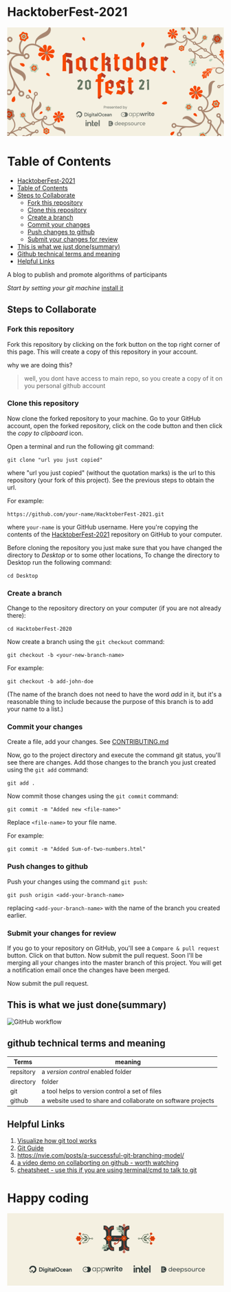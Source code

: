 # HacktoberFest-2021
![](Assets/banner-light.png)

# Table of Contents
- [HacktoberFest-2021](#hacktoberfest-2021)
- [Table of Contents](#table-of-contents)
- [Steps to Collaborate](#steps-to-collaborate)
  - [Fork this repository](#fork-this-repository)
  - [Clone this repository](#clone-this-repository)
  - [Create a branch](#create-a-branch)
  - [Commit your changes](#commit-your-changes)
  - [Push changes to github](#push-changes-to-github)
  - [Submit your changes for review](#submit-your-changes-for-review)
- [This is what we just done(summary)](#this-is-what-we-just-donesummary)
- [Github technical terms and meaning](#github-technical-terms-and-meaning)
- [Helpful Links](#helpful-links)

A blog to publish and promote algorithms of participants

_Start by setting your git machine_ [install it](https://help.github.com/articles/set-up-git/)

## Steps to Collaborate

### Fork this repository

Fork this repository by clicking on the fork button on the top right corner of this page.
This will create a copy of this repository in your account.

why we are doing this?
> well, you dont have access to main repo, so you create a copy of it on you personal github account

### Clone this repository

Now clone the forked repository to your machine. Go to your GitHub account, open the forked repository, click on the code button and then click the _copy to clipboard_ icon.

Open a terminal and run the following git command:

```
git clone "url you just copied"
```

where "url you just copied" (without the quotation marks) is the url to this repository (your fork of this project). See the previous steps to obtain the url.

For example:

```
https://github.com/your-name/HacktoberFest-2021.git
```

where `your-name` is your GitHub username. Here you're copying the contents of the [HacktoberFest-2021](https://github.com/ceadoor/HacktoberFest-2021.git) repository on GitHub to your computer.

Before cloning the repository you just make sure that you have changed the directory to _Desktop_ or to some other locations, To change the directory to Desktop run the following command:

```
cd Desktop
```

### Create a branch

Change to the repository directory on your computer (if you are not already there):

```
cd HacktoberFest-2020
```

Now create a branch using the `git checkout` command:

```
git checkout -b <your-new-branch-name>
```

For example:

```
git checkout -b add-john-doe
```

(The name of the branch does not need to have the word _add_ in it, but it's a reasonable thing to include because the purpose of this branch is to add your name to a list.)

### Commit your changes

Create a file, add your changes. See [CONTRIBUTING.md](CONTRIBUTING.md)

Now, go to the project directory and execute the command git status, you'll see there are changes.
Add those changes to the branch you just created using the `git add` command:

```
git add .
```

Now commit those changes using the `git commit` command:

```
git commit -m "Added new <file-name>"
```

Replace `<file-name>` to your file name.

For example:

```
git commit -m "Added Sum-of-two-numbers.html"
```

### Push changes to github

Push your changes using the command `git push`:

```
git push origin <add-your-branch-name>
```

replacing `<add-your-branch-name>` with the name of the branch you created earlier.

### Submit your changes for review

If you go to your repository on GitHub, you'll see a `Compare & pull request` button. Click on that button.
Now submit the pull request.
Soon I'll be merging all your changes into the master branch of this project. You will get a notification email once the changes have been merged.

Now submit the pull request.

## This is what we just done(summary)
![GitHub workflow](https://www.petanikode.com/img/github/workflow/github-workflow.png)

## github technical terms and meaning
| Terms     | meaning                                                      |
| --------- | ------------------------------------------------------------ |
| repsitory | a *version control* enabled folder                           |
| directory | folder                                                       |
| git       | a tool helps to version control a set of files               |
| github    | a website used to share and collaborate on software projects | 


## Helpful Links
1. [Visualize how git tool works](https://git-school.github.io/visualizing-git/)
2. [Git Guide](https://rogerdudler.github.io/git-guide/)
3. https://nvie.com/posts/a-successful-git-branching-model/
4. [a video demo on collaborting on github - worth watching](https://www.youtube.com/watch?v=3YDGeJti9sg)
5. [cheatsheet - use this if you are using terminal/cmd to talk to git](https://education.github.com/git-cheat-sheet-education.pdf)

# **Happy coding**

![](Assets/footer-light.png)

